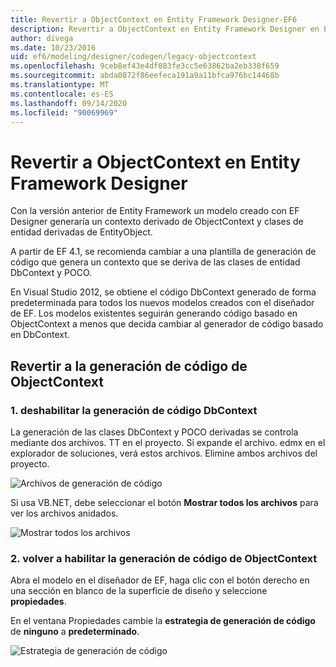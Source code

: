 ```yaml
---
title: Revertir a ObjectContext en Entity Framework Designer-EF6
description: Revertir a ObjectContext en Entity Framework Designer en Entity Framework 6
author: divega
ms.date: 10/23/2016
uid: ef6/modeling/designer/codegen/legacy-objectcontext
ms.openlocfilehash: 9ceb8ef43e4df083fe3cc5e63862ba2eb338f659
ms.sourcegitcommit: abda0872f86eefeca191a9a11bfca976bc14468b
ms.translationtype: MT
ms.contentlocale: es-ES
ms.lasthandoff: 09/14/2020
ms.locfileid: "90069969"
---
```

# <a name="reverting-to-objectcontext-in-entity-framework-designer"></a>Revertir a ObjectContext en Entity Framework Designer
Con la versión anterior de Entity Framework un modelo creado con EF Designer generaría un contexto derivado de ObjectContext y clases de entidad derivadas de EntityObject.

A partir de EF 4.1, se recomienda cambiar a una plantilla de generación de código que genera un contexto que se deriva de las clases de entidad DbContext y POCO.

En Visual Studio 2012, se obtiene el código DbContext generado de forma predeterminada para todos los nuevos modelos creados con el diseñador de EF. Los modelos existentes seguirán generando código basado en ObjectContext a menos que decida cambiar al generador de código basado en DbContext.

## <a name="reverting-back-to-objectcontext-code-generation"></a>Revertir a la generación de código de ObjectContext

### <a name="1-disable-dbcontext-code-generation"></a>1. deshabilitar la generación de código DbContext

La generación de las clases DbContext y POCO derivadas se controla mediante dos archivos. TT en el proyecto. Si expande el archivo. edmx en el explorador de soluciones, verá estos archivos. Elimine ambos archivos del proyecto.

![Archivos de generación de código](~/ef6/media/codegenfiles.png)

Si usa VB.NET, debe seleccionar el botón **Mostrar todos los archivos** para ver los archivos anidados.

![Mostrar todos los archivos](~/ef6/media/showallfiles.png)

### <a name="2-re-enable-objectcontext-code-generation"></a>2. volver a habilitar la generación de código de ObjectContext

Abra el modelo en el diseñador de EF, haga clic con el botón derecho en una sección en blanco de la superficie de diseño y seleccione **propiedades**.

En el ventana Propiedades cambie la **estrategia de generación de código** de **ninguno** a **predeterminado**.

![Estrategia de generación de código](~/ef6/media/codegenstrategy.png)
